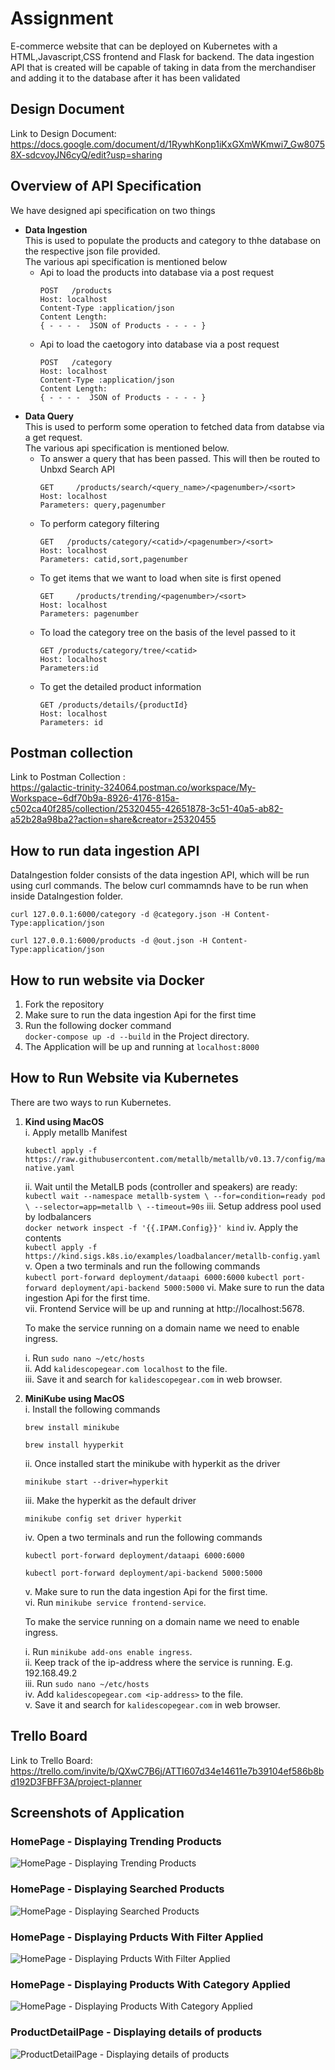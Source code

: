 # Assignment
E-commerce website that can be deployed on Kubernetes with a HTML,Javascript,CSS frontend and Flask for backend. 
The data ingestion API that is created will be capable of taking in data from the merchandiser and adding it to the 
database after it has been validated

## Design Document
Link to Design Document:<br>
https://docs.google.com/document/d/1RywhKonp1iKxGXmWKmwi7_Gw80758X-sdcvoyJN6cyQ/edit?usp=sharing

## Overview of API Specification 
We have designed api specification on two things
- **Data Ingestion** <br>
   This is used to populate the products and category to thhe database on the respective json file provided.<br>
   The various api specification is mentioned below
   - Api to load the products into database via a post request
     ```
     POST   /products
     Host: localhost
     Content-Type :application/json
     Content Length: 
     { - - - -  JSON of Products - - - - }
     ```
   - Api to load the caetogory into database via a post request
      ```
      POST   /category
      Host: localhost
      Content-Type :application/json
      Content Length: 
      { - - - -  JSON of Products - - - - }
      ```
- **Data Query** <br>
   This is used to perform some operation to fetched data from databse via a get request.<br>
   The various api specification is mentioned below.
   - To answer a query that has been passed. This will then be routed to Unbxd Search API
      ```
      GET     /products/search/<query_name>/<pagenumber>/<sort>
      Host: localhost
      Parameters: query,pagenumber
      ```
   - To perform category filtering
      ```
      GET   /products/category/<catid>/<pagenumber>/<sort>
      Host: localhost
      Parameters: catid,sort,pagenumber
      ```
    - To get items that we want to load when site is first opened
      ```
      GET     /products/trending/<pagenumber>/<sort>
      Host: localhost
      Parameters: pagenumber
      ```
    - To load the category tree on the basis of the level passed to it 
       ```
       GET /products/category/tree/<catid>
       Host: localhost
       Parameters:id
       ```
    - To get the detailed product information
        ```
        GET /products/details/{productId}
        Host: localhost
        Parameters: id
        ```
## Postman collection 
Link to Postman Collection : <br>
https://galactic-trinity-324064.postman.co/workspace/My-Workspace~6df70b9a-8926-4176-815a-c502ca40f285/collection/25320455-42651878-3c51-40a5-ab82-a52b28a98ba2?action=share&creator=25320455



## How to run data ingestion API
DataIngestion folder consists of the data ingestion API, which will be run using curl commands. The below curl commamnds have to be run when inside DataIngestion folder. 

  ```
  curl 127.0.0.1:6000/category -d @category.json -H Content-Type:application/json
  ```
  
  ```
  curl 127.0.0.1:6000/products -d @out.json -H Content-Type:application/json
  ```


## How to run website via Docker
1. Fork the repository
2. Make sure to run the data ingestion Api for the first time 
3. Run the following docker command <br> `docker-compose up -d --build` in the Project directory.
4. The Application will be up and running at `localhost:8000`

## How to Run Website via Kubernetes
There are two ways to run Kubernetes.
1. **Kind using MacOS**
   <br>
   i. Apply metallb Manifest<br>
      ```
      kubectl apply -f https://raw.githubusercontent.com/metallb/metallb/v0.13.7/config/manifests/metallb-native.yaml
      ```
   ii. Wait until the MetalLB pods (controller and speakers) are ready:<br>
       ```
       kubectl wait --namespace metallb-system \
                --for=condition=ready pod \
                --selector=app=metallb \
                --timeout=90s
       ```
    iii. Setup address pool used by lodbalancers<br>
         ```
         docker network inspect -f '{{.IPAM.Config}}' kind
         ```
    iv. Apply the contents<br>
        ```
        kubectl apply -f https://kind.sigs.k8s.io/examples/loadbalancer/metallb-config.yaml
        ```
    v.  Open a two terminals and run the following commands<br>
         ```
         kubectl port-forward deployment/dataapi 6000:6000
         ```
         ```
         kubectl port-forward deployment/api-backend 5000:5000
         ```
    vi. Make sure to run the data ingestion Api for the first time. <br>
    vii. Frontend Service will be up and running at http://localhost:5678.<br>

   To make the service running on a domain name we need to enable ingress.<br>
   
   i. Run `sudo nano ~/etc/hosts`<br>
   ii. Add `kalidescopegear.com localhost` to the file.<br>
   iii. Save it and search for `kalidescopegear.com` in web browser.<br>     
     
2. **MiniKube using MacOS**
   <br>
   i. Install the following commands
      ```
      brew install minikube
      ```
      ```
      brew install hyyperkit
      ```
   ii. Once installed start the minikube with hyperkit as the driver
      ```
      minikube start --driver=hyperkit
      ```
   iii. Make the hyperkit as the default driver

      ```
      minikube config set driver hyperkit
      ```
   iv. Open a two terminals and run the following commands
      ```
      kubectl port-forward deployment/dataapi 6000:6000
      ```
      ```
      kubectl port-forward deployment/api-backend 5000:5000
      ```
   v. Make sure to run the data ingestion Api for the first time. <br>
   vi. Run `minikube service frontend-service`.<br>

   To make the service running on a domain name we need to enable ingress.<br>

   i. Run `minikube add-ons enable ingress`.<br>
   ii. Keep track of the ip-address where the service is running. E.g. 192.168.49.2 <br>
   iii. Run `sudo nano ~/etc/hosts`<br>
   iv. Add `kalidescopegear.com <ip-address>` to the file.<br>
   v. Save it and search for `kalidescopegear.com` in web browser.<br>


## Trello Board 
Link to Trello Board: <br>
https://trello.com/invite/b/QXwC7B6j/ATTI607d34e14611e7b39104ef586b8bd192D3FBFF3A/project-planner


## Screenshots of Application

### HomePage - Displaying Trending Products
![HomePage - Displaying Trending Products](Project/Documentation/ProductPageTrending.png)

### HomePage - Displaying Searched Products
![HomePage - Displaying Searched Products](Project/Documentation/ProductPageSearch.png)

### HomePage - Displaying Prducts With Filter Applied
![HomePage - Displaying Prducts With Filter Applied](Project/Documentation/ProductPageWithFilterApplied.png)

### HomePage - Displaying Products With Category Applied
![HomePage - Displaying Products With Category Applied](Project/Documentation/ProductPageCategory.png)

### ProductDetailPage - Displaying details of products
![ProductDetailPage - Displaying details of products](Project/Documentation/ProductDetailPage.png)

